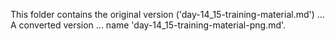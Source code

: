 This folder contains the original version ('day-14_15-training-material.md') ...
A converted version ... name 'day-14_15-training-material-png.md'.